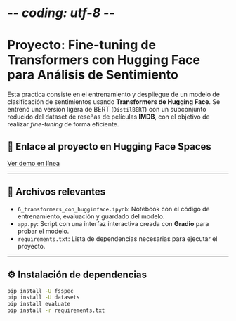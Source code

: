# -*- coding: utf-8 -*-
# Proyecto: Fine-tuning de Transformers con Hugging Face para Análisis de Sentimiento

Esta practica consiste en el entrenamiento y despliegue de un modelo de clasificación de sentimientos usando **Transformers de Hugging Face**. Se entrenó una versión ligera de BERT (`DistilBERT`) con un subconjunto reducido del dataset de reseñas de películas **IMDB**, con el objetivo de realizar *fine-tuning* de forma eficiente.

## 🔗 Enlace al proyecto en Hugging Face Spaces

 [Ver demo en línea](https://huggingface.co/spaces/AldoMZecua/Practica06_NLP)

---

## 📁 Archivos relevantes

- `6_transformers_con_hugginface.ipynb`: Notebook con el código de entrenamiento, evaluación y guardado del modelo.
- `app.py`: Script con una interfaz interactiva creada con **Gradio** para probar el modelo.
- `requirements.txt`: Lista de dependencias necesarias para ejecutar el proyecto.

---

## ⚙️ Instalación de dependencias

```bash
pip install -U fsspec
pip install -U datasets
pip install evaluate
pip install -r requirements.txt
